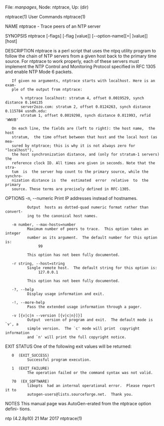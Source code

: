 File: *manpages*,  Node: ntptrace,  Up: (dir)

ntptrace(1)                      User Commands                     ntptrace(1)



NAME
       ntptrace - Trace peers of an NTP server

SYNOPSIS
       ntptrace [-flags] [-flag [value]] [--option-name[[=| ]value]] [host]


DESCRIPTION
       ntptrace  is a perl script that uses the ntpq utility program to follow
       the chain of NTP servers from a given host back  to  the  primary  time
       source.  For  ntptrace  to  work  properly,  each of these servers must
       implement the NTP Control and Monitoring Protocol specified in RFC 1305
       and enable NTP Mode 6 packets.

       If given no arguments, ntptrace starts with localhost. Here is an exam-
       ple of the output from ntptrace:

           % ntptrace localhost: stratum 4, offset 0.0019529, synch distance 0.144135
           server2ozo.com: stratum 2, offset 0.0124263, synch distance 0.115784 usndh.edu:
           stratum 1, offset 0.0019298, synch distance 0.011993, refid 'WWVB'

       On each line, the fields are (left to right): the host name,  the  host
       stratum,  the time offset between that host and the local host (as mea-
       sured by ntptrace; this is why it is not always zero for  "localhost"),
       the host synchronization distance, and (only for stratum-1 servers) the
       reference clock ID. All times are given in seconds. Note that the stra-
       tum  is  the server hop count to the primary source, while the synchro-
       nization distance is  the  estimated  error  relative  to  the  primary
       source. These terms are precisely defined in RFC-1305.

OPTIONS
       -n, --numeric
              Print IP addresses instead of hostnames.

              Output  hosts as dotted-quad numeric format rather than convert-
              ing to the canonical host names.

       -m number, --max-hosts=number
              Maximum number of peers to trace.  This option takes an  integer
              number as its argument.  The default number for this option is:
                   99

              This option has not been fully documented.

       -r string, --host=string
              Single remote host.  The default string for this option is:
                   127.0.0.1

              This option has not been fully documented.

       -?, --help
              Display usage information and exit.

       -!, --more-help
              Pass the extended usage information through a pager.

       -v [{v|c|n --version [{v|c|n}]}]
              Output  version of program and exit.  The default mode is `v', a
              simple version.  The `c' mode will print  copyright  information
              and `n' will print the full copyright notice.

EXIT STATUS
       One of the following exit values will be returned:

       0  (EXIT_SUCCESS)
              Successful program execution.

       1  (EXIT_FAILURE)
              The operation failed or the command syntax was not valid.

       70  (EX_SOFTWARE)
              libopts  had an internal operational error.  Please report it to
              autogen-users@lists.sourceforge.net.  Thank you.

NOTES
       This manual page was AutoGen-erated from the  ntptrace  option  defini-
       tions.



ntp (4.2.8p10)                    21 Mar 2017                      ntptrace(1)

